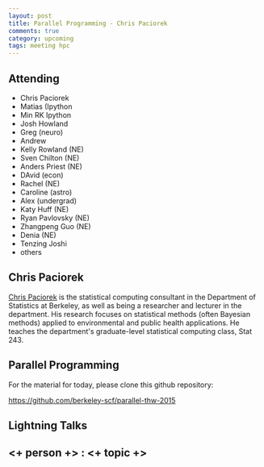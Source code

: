 ```yaml
---
layout: post
title: Parallel Programming - Chris Paciorek
comments: true
category: upcoming
tags: meeting hpc
---
```



## Attending

- Chris Paciorek
- Matias (Ipython
- Min RK Ipython
- Josh Howland
- Greg (neuro)
- Andrew
- Kelly Rowland (NE)
- Sven Chilton (NE)
- Anders Priest (NE)
- DAvid (econ)
- Rachel (NE)
- Caroline (astro)
- Alex (undergrad)
- Katy Huff (NE)
- Ryan Pavlovsky (NE)
- Zhangpeng Guo (NE)
- Denia (NE)
- Tenzing Joshi
- others


## Chris Paciorek

[Chris Paciorek](http://www.stat.berkeley.edu/~paciorek) is the statistical computing consultant in the Department of Statistics at Berkeley, as well as being a researcher and lecturer in the department. His research focuses on statistical methods (often Bayesian methods) applied to environmental and public health applications. He teaches the department's graduate-level statistical computing class, Stat 243.

## Parallel Programming

For the material for today, please clone this github repository:

https://github.com/berkeley-scf/parallel-thw-2015

## Lightning Talks 

## <+ person +> : <+ topic +>
